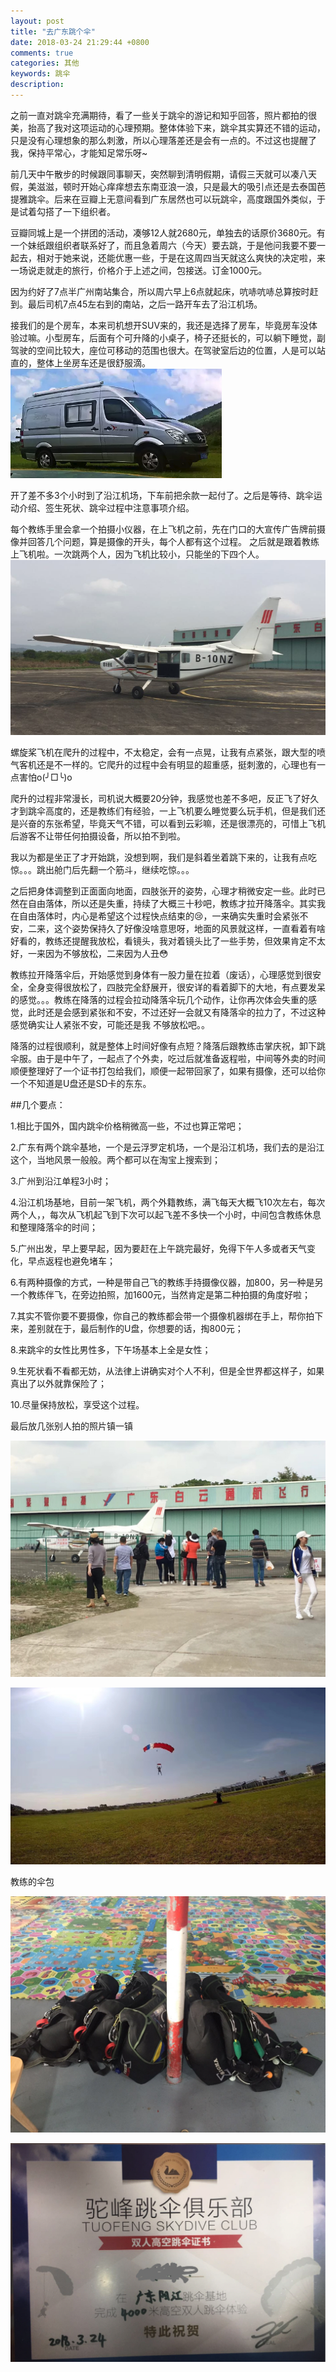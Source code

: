```yaml
---
layout: post
title: "去广东跳个伞"
date: 2018-03-24 21:29:44 +0800
comments: true
categories: 其他
keywords: 跳伞     
description: 
---
```


之前一直对跳伞充满期待，看了一些关于跳伞的游记和知乎回答，照片都拍的很美，抬高了我对这项运动的心理预期。整体体验下来，跳伞其实算还不错的运动，只是没有心理想象的那么刺激，所以心理落差还是会有一点的。不过这也提醒了我，保持平常心，才能知足常乐呀~
<!--more-->

前几天中午散步的时候跟同事聊天，突然聊到清明假期，请假三天就可以凑八天假，美滋滋，顿时开始心痒痒想去东南亚浪一浪，只是最大的吸引点还是去泰国芭提雅跳伞。后来在豆瓣上无意间看到广东居然也可以玩跳伞，高度跟国外类似，于是试着勾搭了一下组织者。

豆瓣同城上是一个拼团的活动，凑够12人就2680元，单独去的话原价3680元。有一个妹纸跟组织者联系好了，而且急着周六（今天）要去跳，于是他问我要不要一起去，相对于她来说，还能优惠一些，于是在这周四当天就这么爽快的决定啦，来一场说走就走的旅行，价格介于上述之间，包接送。订金1000元。

因为约好了7点半广州南站集合，所以周六早上6点就起床，吭哧吭哧总算按时赶到。最后司机7点45左右到的南站，之后一路开车去了沿江机场。

接我们的是个房车，本来司机想开SUV来的，我还是选择了房车，毕竟房车没体验过嘛。小型房车，后面有个可升降的小桌子，椅子还挺长的，可以躺下睡觉，副驾驶的空间比较大，座位可移动的范围也很大。在驾驶室后边的位置，人是可以站直的，整体上坐房车还是很舒服滴。
![](/images/2018/03/1.png)

开了差不多3个小时到了沿江机场，下车前把余款一起付了。之后是等待、跳伞运动介绍、签生死状、跳伞过程中注意事项介绍。

每个教练手里会拿一个拍摄小仪器，在上飞机之前，先在门口的大宣传广告牌前摄像并回答几个问题，算是摄像的开头，每个人都有这个过程。
之后就是跟着教练上飞机啦。一次跳两个人，因为飞机比较小，只能坐的下四个人。
![](/images/2018/03/2.png)

螺旋桨飞机在爬升的过程中，不太稳定，会有一点晃，让我有点紧张，跟大型的喷气客机还是不一样的。它爬升的过程中会有明显的超重感，挺刺激的，心理也有一点害怕o(╯□╰)o

爬升的过程非常漫长，司机说大概要20分钟，我感觉也差不多吧，反正飞了好久才到跳伞高度的，还是教练们有经验，一上飞机要么睡觉要么玩手机，但是我们还是兴奋的东张希望，毕竟天气不错，可以看到云彩嘛，还是很漂亮的，可惜上飞机后游客不让带任何拍摄设备，所以拍不到啦。

我以为都是坐正了才开始跳，没想到啊，我们是斜着坐着跳下来的，让我有点吃惊。。。跳出舱门后先翻一个筋斗，继续吃惊。。。

之后把身体调整到正面面向地面，四肢张开的姿势，心理才稍微安定一些。此时已然在自由落体，所以还是失重，持续了大概三十秒吧，教练才拉开降落伞。其实我在自由落体时，内心是希望这个过程快点结束的😢，一来确实失重时会紧张不安，二来，这个姿势保持久了好像没啥意思呀，地面的风景就这样，一直看着有啥好看的，教练还提醒我放松，看镜头，我对着镜头比了一些手势，但效果肯定不太好，一来因为不够放松，二来因为人丑😳

教练拉开降落伞后，开始感觉到身体有一股力量在拉着（废话），心理感觉到很安全，全身变得很放松了，四肢完全舒展开，很安详的看着脚下的大地，有点要发呆的感觉。。。教练在降落的过程会拉动降落伞玩几个动作，让你再次体会失重的感觉，此时还是会感到紧张和不安，不过还好一会就又有降落伞的拉力了，不过这种感觉确实让人紧张不安，可能还是我 不够放松吧。。

降落的过程很顺利，就是整体上时间好像有点短？降落后跟教练击掌庆祝，卸下跳伞服。由于是中午了，一起点了个外卖，吃过后就准备返程啦，中间等外卖的时间顺便整理好了一个证书打包给我们，顺便一起带回家了，如果有摄像，还可以给你一个不知道是U盘还是SD卡的东东。

##几个要点：

1.相比于国外，国内跳伞价格稍微高一些，不过也算正常吧；

2.广东有两个跳伞基地，一个是云浮罗定机场，一个是沿江机场，我们去的是沿江这个，当地风景一般般。两个都可以在淘宝上搜索到；

3.广州到沿江单程3小时；

4.沿江机场基地，目前一架飞机，两个外籍教练，满飞每天大概飞10次左右，每次两个人，，每次从飞机起飞到下次可以起飞差不多快一个小时，中间包含教练休息和整理降落伞的时间；

5.广州出发，早上要早起，因为要赶在上午跳完最好，免得下午人多或者天气变化，早点返程也避免堵车；

6.有两种摄像的方式，一种是带自己飞的教练手持摄像仪器，加800，另一种是另一个教练伴飞，在旁边拍照，加1600元，当然肯定是第二种拍摄的角度好啦；

7.其实不管你要不要摄像，你自己的教练都会带一个摄像机器绑在手上，帮你拍下来，差别就在于，最后制作的U盘，你想要的话，掏800元；

8.来跳伞的女性比男性多，下午场基本上全是女性；

9.生死状看不看都无妨，从法律上讲确实对个人不利，但是全世界都这样子，如果真出了以外就靠保险了；

10.尽量保持放松，享受这个过程。


最后放几张别人拍的照片镇一镇

![](/images/2018/03/3.png)

![](/images/2018/03/4.png)

教练的伞包

![](/images/2018/03/5.png)

![](/images/2018/03/6.png)




